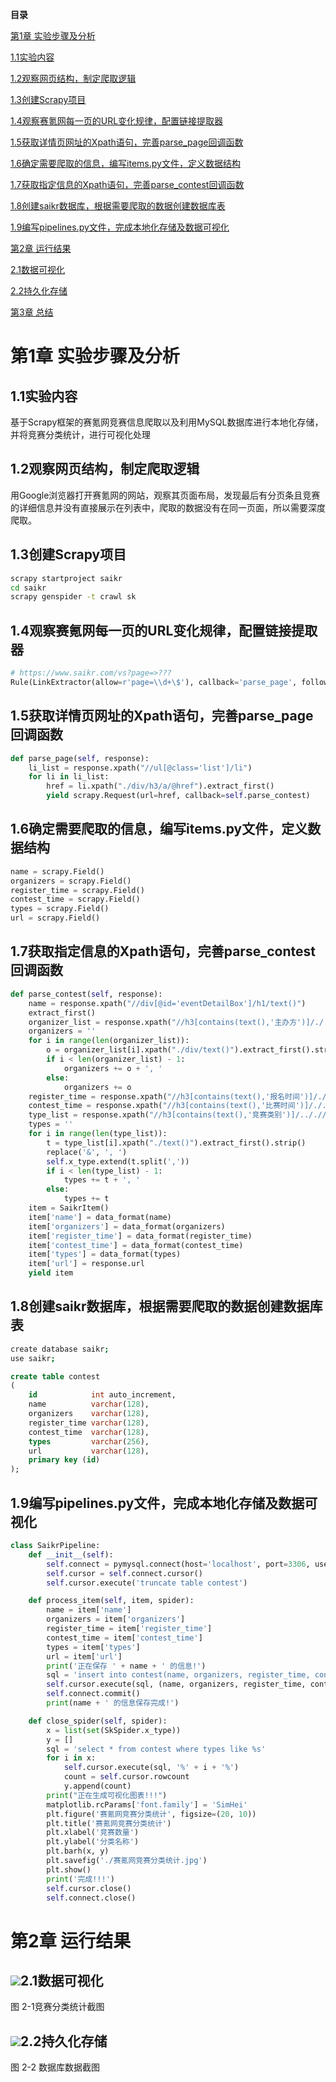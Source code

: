 **目录**

[第1章 实验步骤及分析](#第1章-实验步骤及分析)

[1.1实验内容](#11实验内容)

[1.2观察网页结构，制定爬取逻辑](#12观察网页结构制定爬取逻辑)

[1.3创建Scrapy项目](#13创建scrapy项目)

[1.4观察赛氪网每一页的URL变化规律，配置链接提取器](#14观察赛氪网每一页的url变化规律配置链接提取器)

[1.5获取详情页网址的Xpath语句，完善parse_page回调函数](#15获取详情页网址的xpath语句完善parse_page回调函数)

[1.6确定需要爬取的信息，编写items.py文件，定义数据结构](#16确定需要爬取的信息编写itemspy文件定义数据结构)

[1.7获取指定信息的Xpath语句，完善parse_contest回调函数](#17获取指定信息的xpath语句完善parse_contest回调函数)

[1.8创建saikr数据库，根据需要爬取的数据创建数据库表](#18创建saikr数据库根据需要爬取的数据创建数据库表)

[1.9编写pipelines.py文件，完成本地化存储及数据可视化](#19编写pipelinespy文件完成本地化存储及数据可视化)

[第2章 运行结果](#第2章-运行结果)

[2.1数据可视化](#21数据可视化)

[2.2持久化存储](#22持久化存储)

[第3章 总结](#第3章-总结)

#  

# 第1章 实验步骤及分析

## 1.1实验内容

基于Scrapy框架的赛氪网竞赛信息爬取以及利用MySQL数据库进行本地化存储，并将竞赛分类统计，进行可视化处理

## 1.2观察网页结构，制定爬取逻辑

用Google浏览器打开赛氪网的网站，观察其页面布局，发现最后有分页条且竞赛的详细信息并没有直接展示在列表中，爬取的数据没有在同一页面，所以需要深度爬取。

## 1.3创建Scrapy项目

```bash
scrapy startproject saikr
cd saikr
scrapy genspider -t crawl sk
```

## 1.4观察赛氪网每一页的URL变化规律，配置链接提取器

```py
# https://www.saikr.com/vs?page=>???
Rule(LinkExtractor(allow=r'page=\\d+\$'), callback='parse_page', follow=True)
```

## 1.5获取详情页网址的Xpath语句，完善parse_page回调函数

```py
def parse_page(self, response):
    li_list = response.xpath("//ul[@class='list']/li")
    for li in li_list:
        href = li.xpath("./div/h3/a/@href").extract_first()
        yield scrapy.Request(url=href, callback=self.parse_contest)
```

## 1.6确定需要爬取的信息，编写items.py文件，定义数据结构

```py
name = scrapy.Field()
organizers = scrapy.Field()
register_time = scrapy.Field()
contest_time = scrapy.Field()
types = scrapy.Field()
url = scrapy.Field()
```

## 1.7获取指定信息的Xpath语句，完善parse_contest回调函数

```py
def parse_contest(self, response):
    name = response.xpath("//div[@id='eventDetailBox']/h1/text()")
    extract_first()
    organizer_list = response.xpath("//h3[contains(text(),'主办方')]/./..//ul/li")
    organizers = ''
    for i in range(len(organizer_list)):
        o = organizer_list[i].xpath("./div/text()").extract_first().strip()
        if i < len(organizer_list) - 1:
            organizers += o + ', '
        else:
            organizers += o
    register_time = response.xpath("//h3[contains(text(),'报名时间')]/./..//ul/li/div/text()").extract_first()
    contest_time = response.xpath("//h3[contains(text(),'比赛时间')]/./..//ul/li/div/text()").extract_first()
    type_list = response.xpath("//h3[contains(text(),'竞赛类别')]/.././/ul/li/div/span")
    types = ''
    for i in range(len(type_list)):
        t = type_list[i].xpath("./text()").extract_first().strip()
        replace('&', ', ')
        self.x_type.extend(t.split(','))
        if i < len(type_list) - 1:
            types += t + ', '
        else:
            types += t
    item = SaikrItem()
    item['name'] = data_format(name)
    item['organizers'] = data_format(organizers)
    item['register_time'] = data_format(register_time)
    item['contest_time'] = data_format(contest_time)
    item['types'] = data_format(types)
    item['url'] = response.url
    yield item
```

## 1.8创建saikr数据库，根据需要爬取的数据创建数据库表

```bash
create database saikr;
use saikr;
```

```sql
create table contest
(
    id            int auto_increment,
    name          varchar(128),
    organizers    varchar(128),
    register_time varchar(128),
    contest_time  varchar(128),
    types         varchar(256),
    url           varchar(128),
    primary key (id)
);
```

## 1.9编写pipelines.py文件，完成本地化存储及数据可视化

```py
class SaikrPipeline:
    def __init__(self):
        self.connect = pymysql.connect(host='localhost', port=3306, user='root', password='jixing', db='saikr')
        self.cursor = self.connect.cursor()
        self.cursor.execute('truncate table contest')

    def process_item(self, item, spider):
        name = item['name']
        organizers = item['organizers']
        register_time = item['register_time']
        contest_time = item['contest_time']
        types = item['types']
        url = item['url']
        print('正在保存 ' + name + ' 的信息!')
        sql = 'insert into contest(name, organizers, register_time, contest_time, types, url) values (%s,%s,%s,%s,%s,%s)'
        self.cursor.execute(sql, (name, organizers, register_time, contest_time, types, url))
        self.connect.commit()
        print(name + ' 的信息保存完成!')

    def close_spider(self, spider):
        x = list(set(SkSpider.x_type))
        y = []
        sql = 'select * from contest where types like %s'
        for i in x:
            self.cursor.execute(sql, '%' + i + '%')
            count = self.cursor.rowcount
            y.append(count)
        print("正在生成可视化图表!!!")
        matplotlib.rcParams['font.family'] = 'SimHei'
        plt.figure('赛氪网竞赛分类统计', figsize=(20, 10))
        plt.title('赛氪网竞赛分类统计')
        plt.xlabel('竞赛数量')
        plt.ylabel('分类名称')
        plt.barh(x, y)
        plt.savefig('./赛氪网竞赛分类统计.jpg')
        plt.show()
        print('完成!!!')
        self.cursor.close()
        self.connect.close()
```

# 第2章 运行结果

## ![](https://pic.imgdb.cn/item/62a1dde70947543129d66ac9.png)2.1数据可视化

图 2-1竞赛分类统计截图

## ![](https://pic.imgdb.cn/item/62a1ddfc0947543129d687c5.png)2.2持久化存储

图 2-2 数据库数据截图